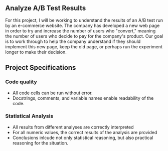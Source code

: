 ## Analyze A/B Test Results

For this project, I will be working to understand the results of an A/B test run by an e-commerce website. 
The company has developed a new web page in order to try and increase the number of users who "convert," 
meaning the number of users who decide to pay for the company's product. Our goal is to work through 
to help the company understand if they should implement this new page, keep the old page,
or perhaps run the experiment longer to make their decision.


## Project Specifications
### Code quality
 - All code cells can be run without error.
 - Docstrings, comments, and variable names enable readability of the code.
 
### Statistical Analysis
 - All results from different analyses are correctly interpreted
 - For all numeric values, the correct results of the analysis are provided
 - Conclusions inlcude not only statistical reasoning, but also practical reasoning for the situation.
